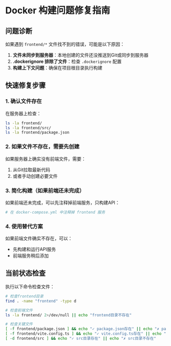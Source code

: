# Docker 构建问题修复指南

## 问题诊断

如果遇到 `frontend/*` 文件找不到的错误，可能是以下原因：

1. **文件未同步到服务器**：本地创建的文件还没推送到Git或同步到服务器
2. **.dockerignore 排除了文件**：检查 `.dockerignore` 配置
3. **构建上下文问题**：确保在项目根目录执行构建

## 快速修复步骤

### 1. 确认文件存在

在服务器上检查：
```bash
ls -la frontend/
ls -la frontend/src/
ls -la frontend/package.json
```

### 2. 如果文件不存在，需要先创建

如果服务器上确实没有前端文件，需要：
1. 从Git拉取最新代码
2. 或者手动创建必要文件

### 3. 简化构建（如果前端还未完成）

如果前端还未完成，可以先注释掉前端服务，只构建API：

```yaml
# 在 docker-compose.yml 中注释掉 frontend 服务
```

### 4. 使用替代方案

如果前端文件确实不存在，可以：
- 先构建和运行API服务
- 前端服务稍后添加

## 当前状态检查

执行以下命令检查文件：

```bash
# 检查frontend目录
find . -name "frontend" -type d

# 检查前端文件
ls -la frontend/ 2>/dev/null || echo "frontend目录不存在"

# 检查关键文件
[ -f frontend/package.json ] && echo "✓ package.json存在" || echo "✗ package.json不存在"
[ -f frontend/vite.config.ts ] && echo "✓ vite.config.ts存在" || echo "✗ vite.config.ts不存在"
[ -d frontend/src ] && echo "✓ src目录存在" || echo "✗ src目录不存在"
```

